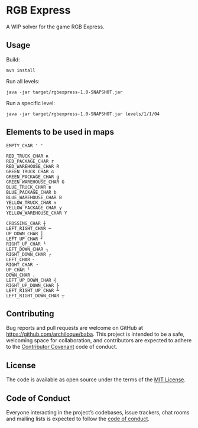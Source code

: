 # RGB Express

A WIP solver for the game RGB Express.

## Usage

Build:

```
mvn install
```

Run all levels:
```
java -jar target/rgbexpress-1.0-SNAPSHOT.jar 
```

Run a specific level:
```
java -jar target/rgbexpress-1.0-SNAPSHOT.jar levels/1/1/04
```

## Elements to be used in maps

```
EMPTY_CHAR ' '

RED_TRUCK_CHAR ʀ
RED_PACKAGE_CHAR r
RED_WAREHOUSE_CHAR R
GREEN_TRUCK_CHAR ɢ
GREEN_PACKAGE_CHAR g
GREEN_WAREHOUSE_CHAR G
BLUE_TRUCK_CHAR ʙ
BLUE_PACKAGE_CHAR b
BLUE_WAREHOUSE_CHAR B
YELLOW_TRUCK_CHAR ʏ
YELLOW_PACKAGE_CHAR y
YELLOW_WAREHOUSE_CHAR Y

CROSSING_CHAR ┼
LEFT_RIGHT_CHAR ─
UP_DOWN_CHAR │
LEFT_UP_CHAR ┘
RIGHT_UP_CHAR └
LEFT_DOWN_CHAR ┐
RIGHT_DOWN_CHAR ┌
LEFT_CHAR ╴
RIGHT_CHAR ╶
UP_CHAR ╵
DOWN_CHAR ╷
LEFT_UP_DOWN_CHAR ┤
RIGHT_UP_DOWN_CHAR ├
LEFT_RIGHT_UP_CHAR ┴
LEFT_RIGHT_DOWN_CHAR ┬
```
 
## Contributing

Bug reports and pull requests are welcome on GitHub at https://github.com/archiloque/baba.
This project is intended to be a safe, welcoming space for collaboration, and contributors are expected to adhere to the [Contributor Covenant](http://contributor-covenant.org) code of conduct.

## License

The code is available as open source under the terms of the [MIT License](https://opensource.org/licenses/MIT).

## Code of Conduct

Everyone interacting in the project’s codebases, issue trackers, chat rooms and mailing lists is expected to follow the [code of conduct](https://github.com/archiloque/rgbexpress/blob/master/CODE_OF_CONDUCT.md).
